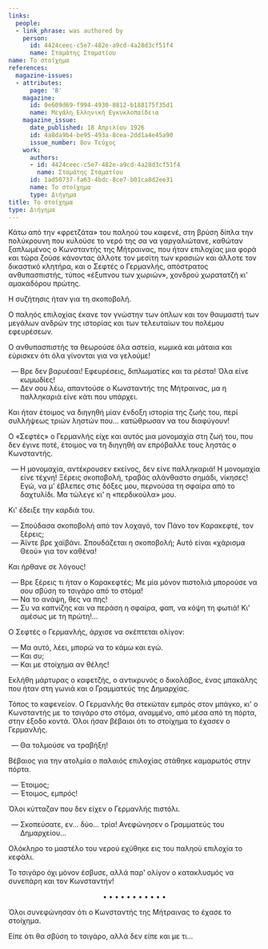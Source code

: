 ```yaml
---
links:
  people:
  - link_phrase: was authored by
    person:
      id: 4424ceec-c5e7-482e-a9cd-4a28d3cf51f4
      name: Σταμάτης Σταματίου
name: Το στοίχημα
references:
  magazine-issues:
  - attributes:
      page: '8'
    magazine:
      id: 0e609d69-f994-4930-8812-b188175f35d1
      name: Μεγάλη Ελληνική Εγκυκλοπαίδεια
    magazine_issue:
      date_published: 18 Απριλίου 1926
      id: 4a8da9b4-be95-493a-8cea-2dd1a4e45a90
      issue_number: 8ον Τεύχος
    work:
      authors:
      - id: 4424ceec-c5e7-482e-a9cd-4a28d3cf51f4
        name: Σταμάτης Σταματίου
      id: 1ad50737-fa63-4bdc-8ce7-b01ca8d2ee31
      name: Το στοίχημα
      type: Διήγημα
title: Το στοίχημα
type: Διήγημα
---
```


<main class="content" itemprop="text">
<p>Κάτω από την «φρετζάτα» του παληού του καφενέ, στη βρύση δίπλα την πολύκρουνη που κυλούσε το νερό της σα να
γαργαλιώτανε, καθώταν ξαπλωμένος ο Κωνσταντής της Μήτραινας, που ήταν επιλοχίας μια φορά και τώρα ζούσε κάνοντας άλλοτε
τον μεσίτη των κρασιών και άλλοτε τον δικαστικό κλητήρα, και ο Σεφτές ο Γερμανλής, απόστρατος ανθυπασπιστής, τύπος
«έξυπνου των χωριών», χονδρού χωρατατζή κι' αμακαδόρου πρώτης.</p>

<p>Η συζήτησις ήταν για τη σκοποβολή.</p>

<p>Ο παληός επιλοχίας έκανε τον γνώστην των όπλων και τον θαυμαστή των μεγάλων ανδρών της ιστορίας και των τελευταίων του
πολέμου εφευρέσεων.</p>

<p>Ο ανθυπασπιστής τα θεωρούσε όλα αστεία, κωμικά και μάταια και εύρισκεν ότι όλα γίνονται για να γελούμε!</p>

<ol style="list-style-type: '&mdash; '">
  <li>Βρε δεν βαρυέσαι! Εφευρέσεις, διπλωματίες και τα ρέστα! Όλα είνε κωμωδίες!</li>
  <li>Δεν σου λέω, απαντούσε ο Κωνσταντής της Μήτραινας, μα η παλληκαριά είνε κάτι που υπάρχει.</li>
</ol>

<p>Και ήταν έτοιμος να διηγηθή μίαν ένδοξη ιστορία της ζωής του, περί συλλήψεως τριών ληστών που... κατώθρωσαν να του
διαφύγουν!</p>

<p>Ο «Σεφτές» ο Γερμανλής είχε και αυτός μια μονομαχία στη ζωή του, που δεν έγινε ποτέ, έτοιμος να τη διηγηθή αν επρόβαλλε
τους ληστάς ο Κωνσταντής.</p>

<ol style="list-style-type: '&mdash; '">
  <li>
    Η μονομαχία, αντέκρουσεν εκείνος, δεν είνε παλληκαριά! Η μονομαχία είνε τέχνη! Ξέρεις σκοποβολή, τραβάς αλάνθαστο
    σημάδι, νίκησες! Εγώ, να μ' έβλεπες στις δόξες μου, περνούσα τη σφαίρα από το δαχτυλίδι. Μα τώλεγε κι' η
    «περδικούλα» μου.
  </li>
</ol>

<p>Κι' έδειξε την καρδιά του.</p>

<ol style="list-style-type: '&mdash; '">
  <li>Σπούδασα σκοποβολή από τον λοχαγό, τον Πάνο τον Καρακεφτέ, τον ξέρεις;</li>
  <li>Άϊντε βρε χαϊβάνι. Σπουδάζεται η σκοποβολή; Αυτό είναι «χάρισμα Θεού» για τον καθένα!</li>
</ol>

<p>Και ήρθανε σε λόγους!</p>

<ol style="list-style-type: '&mdash; '">
  <li>Βρε ξέρεις τι ήταν ο Καρακεφτές; Με μία μόνον πιστολιά μπορούσε να σου σβύση το τσιγάρο από το στόμα!</li>
  <li>Να το ανάψη, θες να πης!</li>
  <li>Συ να καπνίζης και να περάση η σφαίρα, φαπ, να κόψη τη φωτιά! Κι' αμέσως με τη πρώτη!...</li>
</ol>

<p>Ο Σεφτές ο Γερμανλής, άρχισε να σκέπτεται ολίγον:</p>

<ol style="list-style-type: '&mdash; '">
  <li>Μα αυτό, λέει, μπορώ να το κάμω και εγώ.</li>
  <li>Και συ;</li>
  <li>Και με στοίχημα αν θέλης!</li>
</ol>

<p>Εκλήθη μάρτυρας ο καφετζής, ο αντικρυνός ο δικολάβος, ένας μπακάλης που ήταν στη γωνιά και ο Γραμματεύς της Δημαρχίας.</p>

<p>Τόπος το καφενείον. Ο Γερμανλής θα στεκώταν εμπρός στον μπάγκο, κι' ο Κωνσταντής με το τσιγάρο στο στόμα, αναμμένο, από
μέσα από τη πόρτα, στην έξοδο κοντά. Όλοι ήσαν βέβαιοι ότι το στοίχημα το έχασεν ο Γερμανλής.</p>

<ol style="list-style-type: '&mdash; '">
  <li>Θα τολμούσε να τραβήξη!</li>
</ol>

<p>Βέβαιος για την ατολμία ο παλαιός επιλοχίας στάθηκε καμαρωτός στην πόρτα.</p>

<ol style="list-style-type: '&mdash; '">
  <li>Έτοιμος;</li>
  <li>Έτοιμος, εμπρός!</li>
</ol>

<p>Όλοι κύτταζαν που δεν είχεν ο Γερμανλής πιστόλι.</p>

<ol style="list-style-type: '&mdash; '">
  <li>Σκοπεύσατε, εν... δύο... τρία! Ανεφώνησεν ο Γραμματεύς του Δημαρχείου...</li>
</ol>

<p>Ολόκληρο το μαστέλο του νερού εχύθηκε εις του παληού επιλοχία το κεφάλι.</p>

<p>Το τσιγάρο όχι μόνον έσβυσε, αλλά παρ' ολίγον ο κατακλυσμός να συνεπάρη και τον Κωνσταντήν!</p>

<div style="text-align: center; margin-bottom: 1em">• • • • • • • • • • •</div>

<p>Όλοι συνεφώνησαν ότι ο Κωνσταντής της Μήτραινας το έχασε το στοίχημα.</p>

<p>Είπε ότι θα σβύση το τσιγάρο, αλλά δεν είπε και με τι...</p>
</main>
